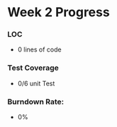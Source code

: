 # Week 2 Progress 

### LOC
- 0 lines of code

### Test Coverage
- 0/6 unit Test

### Burndown Rate:
- 0%
